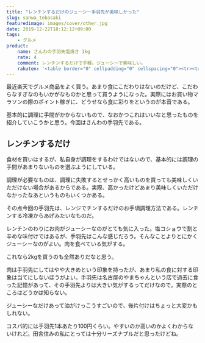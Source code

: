 ```yaml
---
title: "レンチンするだけのジューシー手羽先が美味しかった"
slug: sanwa_tebasaki
featuredimage: images/cover/other.jpg
date: 2019-12-22T18:12:12+09:00
tags:
    - グルメ
product:
    name: さんわの手羽先塩焼き 1kg 
    rate: 4
    comment: レンチンするだけで手軽。ジューシーで美味しい。
    rakuten: '<table border="0" cellpadding="0" cellspacing="0"><tr><td><div style="border:1px solid #95a5a6;border-radius:.75rem;background-color:#FFFFFF;width:504px;margin:0px;padding:5px;text-align:center;overflow:hidden;"><table><tr><td style="width:240px"><a href="https://hb.afl.rakuten.co.jp/hgc/19f29933.37be1da3.19f29934.71ab4c3a/?pc=https%3A%2F%2Fitem.rakuten.co.jp%2Fsanwa-junkei%2F005-001%2F&m=http%3A%2F%2Fm.rakuten.co.jp%2Fsanwa-junkei%2Fi%2F10000042%2F&link_type=picttext&ut=eyJwYWdlIjoiaXRlbSIsInR5cGUiOiJwaWN0dGV4dCIsInNpemUiOiIyNDB4MjQwIiwibmFtIjoxLCJuYW1wIjoicmlnaHQiLCJjb20iOjEsImNvbXAiOiJkb3duIiwicHJpY2UiOjEsImJvciI6MSwiY29sIjoxLCJiYnRuIjoxLCJwcm9kIjowfQ%3D%3D" target="_blank" rel="nofollow noopener noreferrer" style="word-wrap:break-word;"  ><img src="https://hbb.afl.rakuten.co.jp/hgb/19f29933.37be1da3.19f29934.71ab4c3a/?me_id=1301474&item_id=10000042&m=https%3A%2F%2Fthumbnail.image.rakuten.co.jp%2F%400_mall%2Fsanwa-junkei%2Fcabinet%2Fproduct%2F10201-00.jpg%3F_ex%3D80x80&pc=https%3A%2F%2Fthumbnail.image.rakuten.co.jp%2F%400_mall%2Fsanwa-junkei%2Fcabinet%2Fproduct%2F10201-00.jpg%3F_ex%3D240x240&s=240x240&t=picttext" border="0" style="margin:2px" alt="[商品価格に関しましては、リンクが作成された時点と現時点で情報が変更されている場合がございます。]" title="[商品価格に関しましては、リンクが作成された時点と現時点で情報が変更されている場合がございます。]"></a></td><td style="vertical-align:top;width:248px;"><p style="font-size:12px;line-height:1.4em;text-align:left;margin:0px;padding:2px 6px;word-wrap:break-word"><a href="https://hb.afl.rakuten.co.jp/hgc/19f29933.37be1da3.19f29934.71ab4c3a/?pc=https%3A%2F%2Fitem.rakuten.co.jp%2Fsanwa-junkei%2F005-001%2F&m=http%3A%2F%2Fm.rakuten.co.jp%2Fsanwa-junkei%2Fi%2F10000042%2F&link_type=picttext&ut=eyJwYWdlIjoiaXRlbSIsInR5cGUiOiJwaWN0dGV4dCIsInNpemUiOiIyNDB4MjQwIiwibmFtIjoxLCJuYW1wIjoicmlnaHQiLCJjb20iOjEsImNvbXAiOiJkb3duIiwicHJpY2UiOjEsImJvciI6MSwiY29sIjoxLCJiYnRuIjoxLCJwcm9kIjowfQ%3D%3D" target="_blank" rel="nofollow noopener noreferrer" style="word-wrap:break-word;"  >【期間限定ポイント10倍】送料無料 お得な大容量 さんわの手羽先塩焼き 1kg 創業明治33年さんわ 鶏三和 鶏肉 手羽先 レンジで簡単調理 名古屋名物 約27本入</a><br><span >価格：2700円（税込、送料無料)</span> <span style="color:#BBB">(2019/12/22時点)</span></p><div style="margin:10px;"><a href="https://hb.afl.rakuten.co.jp/hgc/19f29933.37be1da3.19f29934.71ab4c3a/?pc=https%3A%2F%2Fitem.rakuten.co.jp%2Fsanwa-junkei%2F005-001%2F&m=http%3A%2F%2Fm.rakuten.co.jp%2Fsanwa-junkei%2Fi%2F10000042%2F&link_type=picttext&ut=eyJwYWdlIjoiaXRlbSIsInR5cGUiOiJwaWN0dGV4dCIsInNpemUiOiIyNDB4MjQwIiwibmFtIjoxLCJuYW1wIjoicmlnaHQiLCJjb20iOjEsImNvbXAiOiJkb3duIiwicHJpY2UiOjEsImJvciI6MSwiY29sIjoxLCJiYnRuIjoxLCJwcm9kIjowfQ%3D%3D" target="_blank" rel="nofollow noopener noreferrer" style="word-wrap:break-word;"  ><img src="https://static.affiliate.rakuten.co.jp/makelink/rl.svg" style="float:left;max-height:27px;width:auto;margin-top:0"></a><a href="https://hb.afl.rakuten.co.jp/hgc/19f29933.37be1da3.19f29934.71ab4c3a/?pc=https%3A%2F%2Fitem.rakuten.co.jp%2Fsanwa-junkei%2F005-001%2F%3Fscid%3Daf_pc_bbtn&m=http%3A%2F%2Fm.rakuten.co.jp%2Fsanwa-junkei%2Fi%2F10000042%2F%3Fscid%3Daf_pc_bbtn&link_type=picttext&ut=eyJwYWdlIjoiaXRlbSIsInR5cGUiOiJwaWN0dGV4dCIsInNpemUiOiIyNDB4MjQwIiwibmFtIjoxLCJuYW1wIjoicmlnaHQiLCJjb20iOjEsImNvbXAiOiJkb3duIiwicHJpY2UiOjEsImJvciI6MSwiY29sIjoxLCJiYnRuIjoxLCJwcm9kIjowfQ==" target="_blank" rel="nofollow noopener noreferrer" style="word-wrap:break-word;"  ><div style="float:right;width:41%;height:27px;background-color:#bf0000;color:#fff !important;font-size:12px;font-weight:500;line-height:27px;margin-left:1px;padding: 0 12px;border-radius:16px;cursor:pointer;text-align:center;">楽天で購入</div></a></div></td><tr></table></div><br><p style="color:#000000;font-size:12px;line-height:1.4em;margin:5px;word-wrap:break-word"></p></td></tr></table>'
---
```


最近楽天でグルメ商品をよく買う。あまり食にこだわりはないのだけど、こだわらなすぎなのもいかがなものかと思って買うようになった。実際にはお買い物マラソンの際のポイント稼ぎに、どうせなら食に彩りをというのが本音である。

基本的に調理に手間がかからないもので、なおかつこれはいいなと思ったものを紹介していこうかと思う。今回はさんわの手羽先である。

<!--more-->

## レンチンするだけ

食材を買いはするが、私自身が調理をするわけではないので、基本的には調理の手間があまりないものを選ぶようにしている。

調理が必要なものは、調理に失敗するとせっかく高いものを買っても美味しくいただけない場合があるからである。実際、高かったけどあまり美味しくいただけなかったなあというものもいくつかある。

その点今回の手羽先は、レンジでチンするだけのお手頃調理方法である。レンチンする冷凍からあげみたいなものだ。

レンチンのわりにお肉がジューシーなのがとても気に入った。塩コショウで割と辛めな味付けではあるが、手羽先はこんな感じだろう。そんなことよりとにかくジューシーなのがよい。肉を食べている気がする。

これなら2kgを買うのも全然ありだなと思う。

肉は手羽先にしてはやや大きめという印象を持ったが、あまり私の食に対する印象は当てにしないほうがよい。手羽先は名古屋のやまちゃんという店で過去に食った記憶があって、その手羽先よりは大きい気がするってだけなので。実際のところはどうかは知らない。

ジューシーなだけあって油がけっこうすごいので、後片付けはちょっと大変かもしれない。

コスパ的には手羽先1本あたり100円くらい。やすいのか高いのかよくわからないけれど。田舎住みの私にとっては十分リーズナブルだと思ったけどね。
